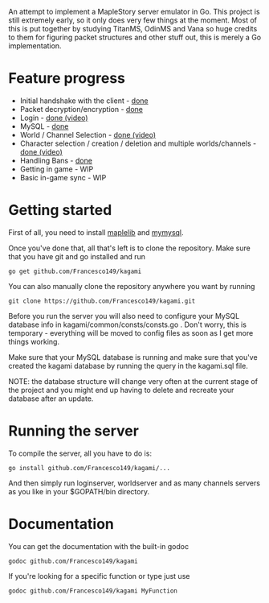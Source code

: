 An attempt to implement a MapleStory server emulator in Go.
This project is still extremely early, so it only does very few things at the moment.
Most of this is put together by studying TitanMS, OdinMS and Vana so huge 
credits to them for figuring packet structures and other stuff out, this is merely a Go implementation.

Feature progress
============
* Initial handshake with the client - [done](http://www.hnng.moe/f/49)
* Packet decryption/encryption - [done](http://hnng.moe/f/4m)
* Login - [done (video)](http://hnng.moe/f/5N)
* MySQL - [done](http://www.hnng.moe/f/5H)
* World / Channel Selection - [done (video)](http://hnng.moe/f/6N)
* Character selection / creation / deletion and multiple worlds/channels - [done (video)](http://www.hnng.moe/f/7m)
* Handling Bans - [done](http://www.hnng.moe/f/5Q)
* Getting in game - WIP
* Basic in-game sync - WIP

Getting started
============
First of all, you need to install [maplelib](https://github.com/Francesco149/maplelib) and  [mymysql](https://github.com/ziutek/mymysql).

Once you've done that, all that's left is to clone the repository.
Make sure that you have git and go installed and run

    go get github.com/Francesco149/kagami


You can also manually clone the repository anywhere you want by running

    git clone https://github.com/Francesco149/kagami.git
    
Before you run the server you will also need to configure your MySQL database 
info in kagami/common/consts/consts.go . Don't worry, this is temporary - 
everything will be moved to config files as soon as I get more things working.

Make sure that your MySQL database is running and make sure that you've created 
the kagami database by running the query in the kagami.sql file.

NOTE: the database structure will change very often at the current stage of the project and you might end up having to delete and recreate your database after an update.
    
Running the server
============
To compile the server, all you have to do is:

    go install github.com/Francesco149/kagami/...

And then simply run loginserver, worldserver and as many channels servers as you like in your $GOPATH/bin directory.
    
Documentation
============
You can get the documentation with the built-in godoc 

    godoc github.com/Francesco149/kagami
    
If you're looking for a specific function or type just use

    godoc github.com/Francesco149/kagami MyFunction